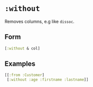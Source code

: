 # `:without`

Removes columns, e.g like `dissoc`.

## Form 

```clojure 
[:without & col]
```

## Examples

```clojure 
[[:from :Customer]
 [:without :age :firstname :lastname]]
```